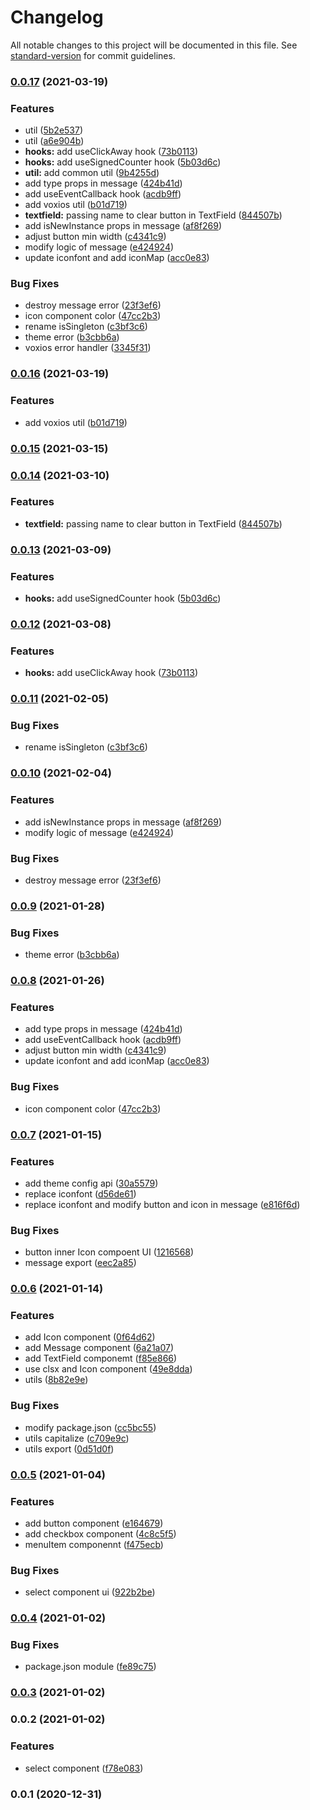# Changelog

All notable changes to this project will be documented in this file. See [standard-version](https://github.com/conventional-changelog/standard-version) for commit guidelines.

### [0.0.17](https://github.com/voxelcloud/vc-ui/compare/v0.0.7...v0.0.17) (2021-03-19)


### Features

* util ([5b2e537](https://github.com/voxelcloud/vc-ui/commit/5b2e537f8556f5573450c3243066c6a50dee7984))
* util ([a6e904b](https://github.com/voxelcloud/vc-ui/commit/a6e904b26dcfeaac07b39756cab468f0e7433ae5))
* **hooks:** add useClickAway hook ([73b0113](https://github.com/voxelcloud/vc-ui/commit/73b01135a61af476034b2faa71a2daf71bbbd9d0))
* **hooks:** add useSignedCounter hook ([5b03d6c](https://github.com/voxelcloud/vc-ui/commit/5b03d6ca3977ca395a69ad4f01ef4b9753f1ae81))
* **util:** add common util ([9b4255d](https://github.com/voxelcloud/vc-ui/commit/9b4255d23909a97700415500ccd25a888a60d084))
* add type props in message ([424b41d](https://github.com/voxelcloud/vc-ui/commit/424b41d00da6cdb8ca07b21daf01a890bdf8621f))
* add useEventCallback hook ([acdb9ff](https://github.com/voxelcloud/vc-ui/commit/acdb9ff24da4f80a6c4c14004829c58918625603))
* add voxios util ([b01d719](https://github.com/voxelcloud/vc-ui/commit/b01d7194bb977fc33f6f7cecbdd73c99b83eb847))
* **textfield:** passing name to clear button in TextField ([844507b](https://github.com/voxelcloud/vc-ui/commit/844507bf59f45f300ea7807080c73ace0342689e))
* add isNewInstance props in message ([af8f269](https://github.com/voxelcloud/vc-ui/commit/af8f2691a82e2fd9d5671499c4382f5bd21a24c8))
* adjust button min width ([c4341c9](https://github.com/voxelcloud/vc-ui/commit/c4341c96ba7a15432e35e5a36563b6248805aa7a))
* modify logic of message ([e424924](https://github.com/voxelcloud/vc-ui/commit/e424924612df73b1c922b9fb42a62dc66c73d01d))
* update iconfont and add iconMap ([acc0e83](https://github.com/voxelcloud/vc-ui/commit/acc0e83169b06527ac23142ebaab6a52f775a379))


### Bug Fixes

* destroy message error ([23f3ef6](https://github.com/voxelcloud/vc-ui/commit/23f3ef6ad06f625cac1ca17f19fcaf44408b9338))
* icon component color ([47cc2b3](https://github.com/voxelcloud/vc-ui/commit/47cc2b3d98cce0dcfca1754fbd8475dbc46f13a5))
* rename isSingleton ([c3bf3c6](https://github.com/voxelcloud/vc-ui/commit/c3bf3c65114a2cbd3fa9a4f689674c308f4b8680))
* theme error ([b3cbb6a](https://github.com/voxelcloud/vc-ui/commit/b3cbb6a2ebe05853224d386b54fe53f00649245c))
* voxios error handler ([3345f31](https://github.com/voxelcloud/vc-ui/commit/3345f3186c7e3ea2432ae69773237c3e6a7c0c48))

### [0.0.16](https://github.com/voxelcloud/vc-ui/compare/v0.0.15...v0.0.16) (2021-03-19)


### Features

* add voxios util ([b01d719](https://github.com/voxelcloud/vc-ui/commit/b01d7194bb977fc33f6f7cecbdd73c99b83eb847))

### [0.0.15](https://github.com/voxelcloud/vc-ui/compare/v0.0.14...v0.0.15) (2021-03-15)

### [0.0.14](https://github.com/voxelcloud/vc-ui/compare/v0.0.13...v0.0.14) (2021-03-10)


### Features

* **textfield:** passing name to clear button in TextField ([844507b](https://github.com/voxelcloud/vc-ui/commit/844507bf59f45f300ea7807080c73ace0342689e))

### [0.0.13](https://github.com/voxelcloud/vc-ui/compare/v0.0.12...v0.0.13) (2021-03-09)


### Features

* **hooks:** add useSignedCounter hook ([5b03d6c](https://github.com/voxelcloud/vc-ui/commit/5b03d6ca3977ca395a69ad4f01ef4b9753f1ae81))

### [0.0.12](https://github.com/voxelcloud/vc-ui/compare/v0.0.11...v0.0.12) (2021-03-08)


### Features

* **hooks:** add useClickAway hook ([73b0113](https://github.com/voxelcloud/vc-ui/commit/73b01135a61af476034b2faa71a2daf71bbbd9d0))

### [0.0.11](https://github.com/voxelcloud/vc-ui/compare/v0.0.10...v0.0.11) (2021-02-05)


### Bug Fixes

* rename isSingleton ([c3bf3c6](https://github.com/voxelcloud/vc-ui/commit/c3bf3c65114a2cbd3fa9a4f689674c308f4b8680))

### [0.0.10](https://github.com/voxelcloud/vc-ui/compare/v0.0.9...v0.0.10) (2021-02-04)


### Features

* add isNewInstance props in message ([af8f269](https://github.com/voxelcloud/vc-ui/commit/af8f2691a82e2fd9d5671499c4382f5bd21a24c8))
* modify logic of message ([e424924](https://github.com/voxelcloud/vc-ui/commit/e424924612df73b1c922b9fb42a62dc66c73d01d))


### Bug Fixes

* destroy message error ([23f3ef6](https://github.com/voxelcloud/vc-ui/commit/23f3ef6ad06f625cac1ca17f19fcaf44408b9338))

### [0.0.9](https://github.com/voxelcloud/vc-ui/compare/v0.0.8...v0.0.9) (2021-01-28)


### Bug Fixes

* theme error ([b3cbb6a](https://github.com/voxelcloud/vc-ui/commit/b3cbb6a2ebe05853224d386b54fe53f00649245c))

### [0.0.8](https://github.com/voxelcloud/vc-ui/compare/v0.0.7...v0.0.8) (2021-01-26)


### Features

* add type props in message ([424b41d](https://github.com/voxelcloud/vc-ui/commit/424b41d00da6cdb8ca07b21daf01a890bdf8621f))
* add useEventCallback hook ([acdb9ff](https://github.com/voxelcloud/vc-ui/commit/acdb9ff24da4f80a6c4c14004829c58918625603))
* adjust button min width ([c4341c9](https://github.com/voxelcloud/vc-ui/commit/c4341c96ba7a15432e35e5a36563b6248805aa7a))
* update iconfont and add iconMap ([acc0e83](https://github.com/voxelcloud/vc-ui/commit/acc0e83169b06527ac23142ebaab6a52f775a379))


### Bug Fixes

* icon component color ([47cc2b3](https://github.com/voxelcloud/vc-ui/commit/47cc2b3d98cce0dcfca1754fbd8475dbc46f13a5))

### [0.0.7](https://github.com/voxelcloud/vc-ui/compare/v0.0.6...v0.0.7) (2021-01-15)


### Features

* add theme config api ([30a5579](https://github.com/voxelcloud/vc-ui/commit/30a5579a596e0d2d1bfa22e6d306e50c16485f65))
* replace iconfont ([d56de61](https://github.com/voxelcloud/vc-ui/commit/d56de61f6a098a3d59dc397a20f08d939ca37289))
* replace iconfont and modify button and icon in message ([e816f6d](https://github.com/voxelcloud/vc-ui/commit/e816f6db56b07eebd8009415103a30a84e40d0da))


### Bug Fixes

* button inner Icon compoent UI ([1216568](https://github.com/voxelcloud/vc-ui/commit/12165688f00254da0c3fb678249f12ec0ac20580))
* message export ([eec2a85](https://github.com/voxelcloud/vc-ui/commit/eec2a85ecf2e47e5f206bf5116cee0b31e94ad31))

### [0.0.6](https://github.com/voxelcloud/vc-ui/compare/v0.0.5...v0.0.6) (2021-01-14)


### Features

* add Icon component ([0f64d62](https://github.com/voxelcloud/vc-ui/commit/0f64d626d0b4ff70d235e072e421f014441a14c1))
* add Message component ([6a21a07](https://github.com/voxelcloud/vc-ui/commit/6a21a070ac58d5a8ab79c85ccfbbe7620bccb797))
* add TextField componemt ([f85e866](https://github.com/voxelcloud/vc-ui/commit/f85e866ed3f8bcb0670583ebf74461ca6c481b8f))
* use clsx and Icon component ([49e8dda](https://github.com/voxelcloud/vc-ui/commit/49e8ddae6d4c6c51786df32184a5c61f44ab86ad))
* utils ([8b82e9e](https://github.com/voxelcloud/vc-ui/commit/8b82e9e091a090507e407b0764d7ddf1b90934df))


### Bug Fixes

* modify package.json ([cc5bc55](https://github.com/voxelcloud/vc-ui/commit/cc5bc555efea2c035e373ae4707c703fea4199ed))
* utils capitalize ([c709e9c](https://github.com/voxelcloud/vc-ui/commit/c709e9cd57545573ec08fb5700271fa21fed533c))
* utils export ([0d51d0f](https://github.com/voxelcloud/vc-ui/commit/0d51d0f1f699853c4b9df1f0447a5aca1ccdda4a))

### [0.0.5](https://github.com/voxelcloud/vc-ui/compare/v0.0.4...v0.0.5) (2021-01-04)


### Features

* add button component ([e164679](https://github.com/voxelcloud/vc-ui/commit/e1646796b138317545e04e952810aae4982c080a))
* add checkbox component ([4c8c5f5](https://github.com/voxelcloud/vc-ui/commit/4c8c5f5cee0782c3227522867e67082071be24a4))
* menuItem componennt ([f475ecb](https://github.com/voxelcloud/vc-ui/commit/f475ecb7a4eda8fc09fcba77df4c8db5788ebc73))


### Bug Fixes

* select component ui ([922b2be](https://github.com/voxelcloud/vc-ui/commit/922b2be2f73684bb0a405beceb799fb6371ae231))

### [0.0.4](https://github.com/voxelcloud/vc-ui/compare/v0.0.3...v0.0.4) (2021-01-02)


### Bug Fixes

* package.json module ([fe89c75](https://github.com/voxelcloud/vc-ui/commit/fe89c75a0f95b64807869012ff68e11e8f0a90aa))

### [0.0.3](https://github.com/voxelcloud/vc-ui/compare/v0.0.2...v0.0.3) (2021-01-02)

### 0.0.2 (2021-01-02)


### Features

* select component ([f78e083](https://github.com/voxelcloud/vc-ui/commit/f78e083cb4725a16944ebdfb1f4a00164adf96c0))

### 0.0.1 (2020-12-31)
